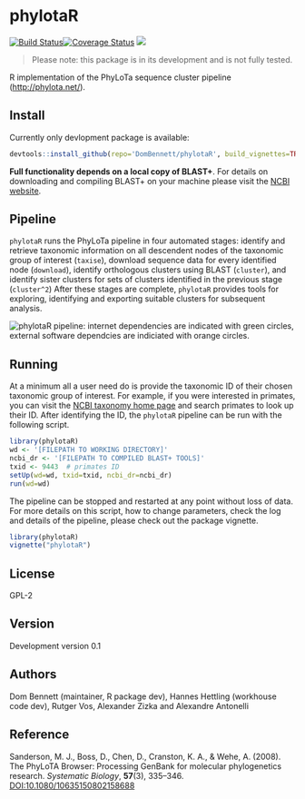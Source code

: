 # phylotaR
[![Build Status](https://travis-ci.org/AntonelliLab/phylotaR.svg?branch=master)](https://travis-ci.org/AntonelliLab/phylotaR)[![Coverage Status](https://coveralls.io/repos/github/AntonelliLab/phylotaR/badge.svg?branch=master)](https://coveralls.io/github/AntonelliLab/phylotaR?branch=master) [![](https://badges.ropensci.org/187_status.svg)](https://github.com/ropensci/onboarding/issues/187)

> Please note: this package is in its development and is not fully tested.

R implementation of the PhyLoTa sequence cluster pipeline (http://phylota.net/).

## Install
Currently only devlopment package is available:

```r
devtools::install_github(repo='DomBennett/phylotaR', build_vignettes=TRUE)
```

**Full functionality depends on a local copy of BLAST+**. For details on downloading and compiling BLAST+ on your machine please visit the [NCBI website](https://www.ncbi.nlm.nih.gov/books/NBK279690/).

## Pipeline

`phylotaR` runs the PhyLoTa pipeline in four automated stages: identify and retrieve taxonomic information on all descendent nodes of the taxonomic group of interest (`taxise`), download sequence data for every identified node (`download`), identify orthologous clusters using BLAST (`cluster`), and identify sister clusters for sets of clusters identified in the previous stage (`cluster^2`) After these stages are complete, `phylotaR` provides tools for exploring, identifying and exporting suitable clusters for subsequent analysis.

![phylotaR pipeline: internet dependencies are indicated with green circles, external software dependcies are indiciated with orange circles.](https://github.com/DomBennett/phylotaR/raw/master/other/stages.png)

## Running

At a minimum all a user need do is provide the taxonomic ID of their chosen taxonomic group of interest. For example, if you were interested in primates, you can visit the [NCBI taxonomy home page](https://www.ncbi.nlm.nih.gov/Taxonomy/taxonomyhome.html/) and search primates to look up their ID. After identifying the ID, the `phylotaR` pipeline can be run with the following script.

```r
library(phylotaR)
wd <- '[FILEPATH TO WORKING DIRECTORY]'
ncbi_dr <- '[FILEPATH TO COMPILED BLAST+ TOOLS]'
txid <- 9443  # primates ID
setUp(wd=wd, txid=txid, ncbi_dr=ncbi_dr)
run(wd=wd)
```

The pipeline can be stopped and restarted at any point without loss of data. For more details on this script, how to change parameters, check the log and details of the pipeline, please check out the package vignette.

```r
library(phylotaR)
vignette("phylotaR")
```

## License

GPL-2

## Version

Development version 0.1

## Authors

Dom Bennett (maintainer, R package dev), Hannes Hettling (workhouse code dev), Rutger Vos, Alexander Zizka and Alexandre Antonelli

## Reference

Sanderson, M. J., Boss, D., Chen, D., Cranston, K. A., & Wehe, A. (2008). The PhyLoTA Browser: Processing GenBank for molecular phylogenetics research. *Systematic Biology*, **57**(3), 335–346. [DOI:10.1080/10635150802158688](https://doi.org/10.1080/10635150802158688)
